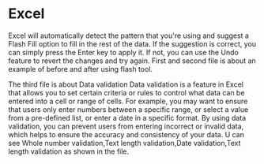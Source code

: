 # Excel
Excel will automatically detect the pattern that you're using and suggest a Flash Fill option to fill in the rest of the data. If the suggestion is correct, you can simply press the Enter key to apply it. If not, you can use the Undo feature to revert the changes and try again.
First and second file is about an example of before and after using flash tool.

The third file is about Data validation
Data validation is a feature in Excel that allows you to set certain criteria or rules to control what data can be entered into a cell or range of cells.
For example, you may want to ensure that users only enter numbers between a specific range, or select a value from a pre-defined list, or enter a date in a specific format. By using data validation, you can prevent users from entering incorrect or invalid data, which helps to ensure the accuracy and consistency of your data.
U can see Whole number validation,Text length validation,Date validation,Text length validation as shown in the file.
